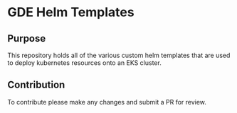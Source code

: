 # GDE Helm Templates

## Purpose
This repository holds all of the various custom helm templates that are used to deploy kubernetes resources onto an EKS cluster.

## Contribution
To contribute please make any changes and submit a PR for review.